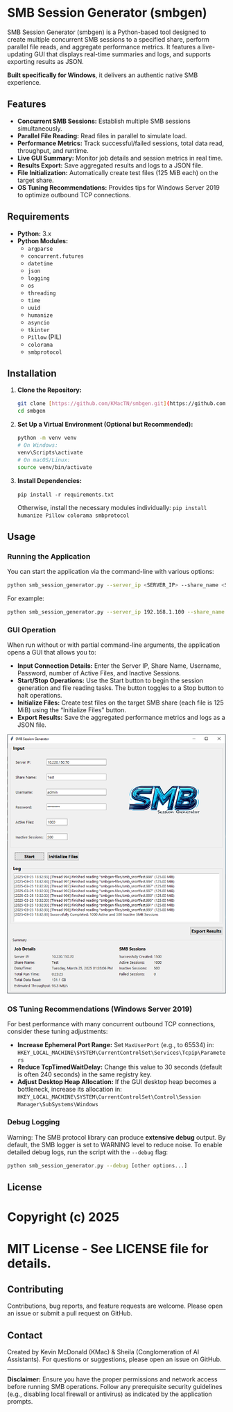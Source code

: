 # SMB Session Generator (smbgen)

SMB Session Generator (smbgen) is a Python-based tool designed to create multiple concurrent SMB sessions to a specified share, perform parallel file reads, and aggregate performance metrics. It features a live-updating GUI that displays real-time summaries and logs, and supports exporting results as JSON.

**Built specifically for Windows**, it delivers an authentic native SMB experience.

## Features

- **Concurrent SMB Sessions:** Establish multiple SMB sessions simultaneously.
- **Parallel File Reading:** Read files in parallel to simulate load.
- **Performance Metrics:** Track successful/failed sessions, total data read, throughput, and runtime.
- **Live GUI Summary:** Monitor job details and session metrics in real time.
- **Results Export:** Save aggregated results and logs to a JSON file.
- **File Initialization:** Automatically create test files (125 MiB each) on the target share.
- **OS Tuning Recommendations:** Provides tips for Windows Server 2019 to optimize outbound TCP connections.

## Requirements

- **Python:** 3.x
- **Python Modules:**
    - `argparse`
    - `concurrent.futures`
    - `datetime`
    - `json`
    - `logging`
    - `os`
    - `threading`
    - `time`
    - `uuid`
    - `humanize`
    - `asyncio`
    - `tkinter`
    - `Pillow` (PIL)
    - `colorama`
    - `smbprotocol`

## Installation

1.  **Clone the Repository:**

    ```bash
    git clone [https://github.com/KMacTN/smbgen.git](https://github.com/KMacTN/smbgen.git)
    cd smbgen
    ```

2.  **Set Up a Virtual Environment (Optional but Recommended):**

    ```bash
    python -m venv venv
    # On Windows:
    venv\Scripts\activate
    # On macOS/Linux:
    source venv/bin/activate
    ```

3.  **Install Dependencies:**

    `pip install -r requirements.txt`

    Otherwise, install the necessary modules individually:
    `pip install humanize Pillow colorama smbprotocol`

## Usage

### Running the Application

You can start the application via the command-line with various options:

```bash
python smb_session_generator.py --server_ip <SERVER_IP> --share_name <SHARE_NAME> --num_active_files <NUM_ACTIVE_FILES> --num_inactive_sessions <NUM_INACTIVE_SESSIONS> --username <USERNAME> --password <PASSWORD>
```

For example:

```bash
python smb_session_generator.py --server_ip 192.168.1.100 --share_name Test --num_active_files 10 --num_inactive_sessions 5 --username user --password pass
```

### GUI Operation

When run without or with partial command-line arguments, the application opens a GUI that allows you to:

-   **Input Connection Details:** Enter the Server IP, Share Name, Username, Password, number of Active Files, and Inactive Sessions.
-   **Start/Stop Operations:** Use the Start button to begin the session generation and file reading tasks. The button toggles to a Stop button to halt operations.
-   **Initialize Files:** Create test files on the target SMB share (each file is 125 MiB) using the “Initialize Files” button.
-   **Export Results:** Save the aggregated performance metrics and logs as a JSON file.

![Example of smbgen GUI after job completion](images/smbgen-examplegui.png)

### OS Tuning Recommendations (Windows Server 2019)

For best performance with many concurrent outbound TCP connections, consider these tuning adjustments:

-   **Increase Ephemeral Port Range:**
    Set `MaxUserPort` (e.g., to 65534) in:
    `HKEY_LOCAL_MACHINE\SYSTEM\CurrentControlSet\Services\Tcpip\Parameters`
-   **Reduce TcpTimedWaitDelay:**
    Change this value to 30 seconds (default is often 240 seconds) in the same registry key.
-   **Adjust Desktop Heap Allocation:**
    If the GUI desktop heap becomes a bottleneck, increase its allocation in:
    `HKEY_LOCAL_MACHINE\SYSTEM\CurrentControlSet\Control\Session Manager\SubSystems\Windows`

### Debug Logging

Warning: The SMB protocol library can produce **extensive debug** output.  By default, the SMB logger is set to WARNING level to reduce noise.  To enable detailed debug logs, run the script with the `--debug` flag:

```bash
python smb_session_generator.py --debug [other options...]
```

## License

# Copyright (c) 2025
# MIT License - See LICENSE file for details.

## Contributing

Contributions, bug reports, and feature requests are welcome.  Please open an issue or submit a pull request on GitHub.

## Contact

Created by Kevin McDonald (KMac) & Sheila (Conglomeration of AI Assistants).
For questions or suggestions, please open an issue on GitHub.

---

**Disclaimer:** Ensure you have the proper permissions and network access before running SMB operations. Follow any prerequisite security guidelines (e.g., disabling local firewall or antivirus) as indicated by the application prompts.
